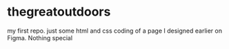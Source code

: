 # thegreatoutdoors
my first repo. just some html and css coding of a page I designed earlier on Figma. Nothing special
